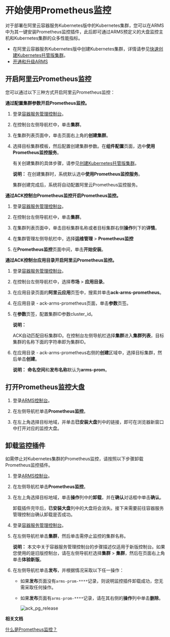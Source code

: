 # 开始使用Prometheus监控

对于部署在阿里云容器服务Kubernetes版中的Kubernetes集群，您可以在ARMS中为其一键安装Prometheus监控插件，此后即可通过ARMS预定义的大盘监控主机和Kubernetes集群的众多性能指标。

-   在阿里云容器服务Kubernetes版中创建Kubernetes集群，详情请参见[快速创建Kubernetes托管版集群](/intl.zh-CN/快速入门/基础入门/快速创建Kubernetes托管版集群.md)。
-   [开通和升级ARMS](/intl.zh-CN/快速入门/开通和升级ARMS.md)

## 开启阿里云Prometheus监控

您可以通过以下三种方式开启阿里云Prometheus监控：

**通过配置集群参数开启Prometheus监控。**

1.  登录[容器服务管理控制台](https://cs.console.aliyun.com)。

2.  在控制台左侧导航栏中，单击**集群**。

3.  在集群列表页面中，单击页面右上角的**创建集群**。

4.  选择目标集群模板，然后配置创建集群参数。在**组件配置**页面，选中**使用Prometheus监控服务**。

    有关创建集群的具体步骤，请参见[创建Kubernetes托管版集群](/intl.zh-CN/Kubernetes集群用户指南/集群管理/创建集群/创建Kubernetes托管版集群.md)。

    **说明：** 在创建集群时，系统默认选中**使用Prometheus监控服务**。

    集群创建完成后，系统将自动配置阿里云Prometheus监控服务。


**通过ACK控制台Prometheus监控开启Prometheus监控。**

1.  登录[容器服务管理控制台](https://cs.console.aliyun.com)。

2.  在控制台左侧导航栏中，单击**集群**。

3.  在集群列表页面中，单击目标集群名称或者目标集群右侧**操作**列下的**详情**。

4.  在集群管理左侧导航栏中，选择**运维管理** \> **Prometheus监控**

5.  在**Prometheus监控**页面中间，单击**开始安装**。


**通过ACK控制台应用目录开启阿里云Prometheus监控。**

1.  登录[容器服务管理控制台](https://cs.console.aliyun.com)。

2.  在控制台左侧导航栏中，选择**市场** \> **应用目录**。

3.  在应用目录页面的**阿里云应用**页签中，搜索并单击**ack-arms-prometheus**。

4.  在应用目录 - ack-arms-prometheus页面，单击**参数**页签。

5.  在**参数**页签，配置集群ID参数cluster\_id。

    **说明：**

    ACK自动匹配目标集群ID。在控制台左侧导航栏选择**集群**进入**集群列表**，目标集群的名称下面的字符串即为集群ID。

6.  在应用目录 - ack-arms-prometheus右侧的**创建**区域中，选择目标集群，然后单击**创建**。

    **说明：** **命名空间**和**发布名称**默认为**arms-prom**。


## 打开Prometheus监控大盘

1.  登录[ARMS控制台](https://arms-ap-southeast-1.console.aliyun.com/#/home)。

2.  在左侧导航栏单击**Prometheus监控**。

3.  在左上角选择目标地域，并单击**已安装大盘**列中的链接，即可在浏览器新窗口中打开对应的监控大盘。


## 卸载监控插件

如需停止对Kubernetes集群的Prometheus监控，请按照以下步骤卸载Prometheus监控插件。

1.  登录[ARMS控制台](https://arms-ap-southeast-1.console.aliyun.com/#/home)。

2.  在左侧导航栏单击**Prometheus监控**。

3.  在左上角选择目标地域，单击**操作**列中的**卸载**，并在**确认**对话框中单击**确认**。

    卸载插件完毕后，**已安装大盘**列中的大盘将会消失。接下来需要前往容器服务管理控制台确认卸载是否成功。

4.  登录[容器服务管理控制台](https://cs.console.aliyun.com)。

5.  在左侧导航栏单击**集群**，然后单击需停止监控的集群名称。

    **说明：** 本文中关于容器服务管理控制台的步骤描述仅适用于新版控制台。如果您使用的是旧版控制台，请在左侧导航栏选择**集群** \> **集群**，然后在页面右上角单击**体验新版**。

6.  在左侧导航栏单击**发布**，并根据情况采取以下任一操作：

    -   如果**发布**页面没有`arms-prom-****`记录，则说明监控插件卸载成功，您无需采取任何操作。
    -   如果**发布**页面有`arms-prom-****`记录，请在其右侧的**操作**列中单击**删除**。

        ![ack_pg_release](https://static-aliyun-doc.oss-accelerate.aliyuncs.com/assets/img/zh-CN/4386659951/p143010.png)


**相关文档**  


[什么是Prometheus监控？]()

